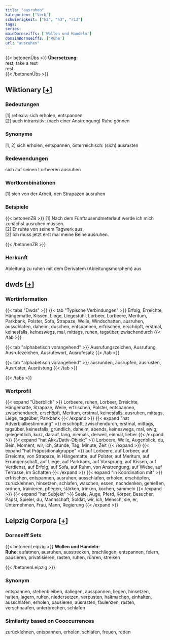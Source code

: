 ```yaml
---
title: "ausruhen"
kategorien: ["Verb"]
schwierigkeit: ["k2", "h3", "r13"]
tags:
series:
mainDornseiffs: ['Wollen und Handeln']
domainDornseiffs: ['Ruhe']
url: "ausruhen"
---
```


{{< betonenÜbs >}}
**Übersetzung:**  
rest, take  a rest  
rest  
{{< /betonenÜbs >}}

## Wiktionary [[+](https://de.wiktionary.org/wiki/ausruhen)]

### Bedeutungen
[1] reflexiv: sich erholen, entspannen  
[2] auch intransitiv: (nach einer Anstrengung) Ruhe gönnen  

### Synonyme
[1, 2] sich erholen, entspannen, österreichisch: (sich) ausrasten  

### Redewendungen
sich auf seinen Lorbeeren ausruhen  

### Wortkombinationen
[1] sich von der Arbeit, den Strapazen ausruhen  

### Beispiele
{{< betonenZB >}}
[1] Nach dem Fünftausendmeterlauf werde ich mich zunächst ausruhen müssen.  
[2] Er ruhte von seinem Tagwerk aus.  
[2] Ich muss jetzt erst mal meine Beine ausruhen.  

{{< /betonenZB >}}
### Herkunft
Ableitung zu ruhen mit dem Derivatem (Ableitungsmorphem) aus  



## dwds [[+](https://www.dwds.de/wb/ausruhen)]

### Wortinformation
{{< tabs "Dwds" >}}
{{< tab "Typische Verbindungen" >}}
Erfolg, Erreichte, Hängematte, Kissen, Liege, Liegestühl, Lorbeer, Lorbeere, Meritum, Parkbank, Polster, Sofa, Strapaze, Weile, Windschatten, ausruhen, ausschlafen, daheim, duschen, entspannen, erfrischen, erschöpft, erstmal, keinesfalls, keineswegs, mal, mittags, ruhen, tagsüber, zwischendurch
{{< /tab >}}

{{< tab "alphabetisch vorangehend" >}}
Ausrufungszeichen, Ausrufung, Ausrufezeichen, Ausrufewort, Ausrufesatz
{{< /tab >}}

{{< tab "alphabetisch vorangehend" >}}
ausrunden, ausrupfen, ausrüsten, Ausrüster, Ausrüstung
{{< /tab >}}

{{< /tabs >}}

### Wortprofil
{{< expand "Überblick" >}} Lorbeere, ruhen, Lorbeer, Erreichte, Hängematte, Strapaze, Weile, erfrischen, Polster, entspannen, zwischendurch, erschöpft, Meritum, erstmal, keinesfalls, ausruhen, mittags, Liege, tagsüber, Parkbank {{< /expand >}}
{{< expand "hat Adverbialbestimmung" >}} erschöpft, zwischendurch, erstmal, mittags, tagsüber, keinesfalls, gründlich, daheim, abends, keineswegs, mal, ewig, gelegentlich, kurz, darauf, lang, niemals, derweil, einmal, lieber {{< /expand >}}
{{< expand "hat Akk./Dativ-Objekt" >}} Lorbeere, Weile, Augenblick, du, Bein, Moment, wir, ich, Stunde, Tag, Minute, Zeit {{< /expand >}}
{{< expand "hat Präpositionalgruppe" >}} auf Lorbeere, auf Lorbeer, auf Erreichte, von Strapaze, in Hängematte, auf Polster, auf Meritum, auf Errungenschaft, auf Liege, auf Parkbank, auf Vorsprung, auf Kissen, auf Verdienst, auf Erfolg, auf Sofa, auf Ruhm, von Anstrengung, auf Wiese, auf Terrasse, im Schatten {{< /expand >}}
{{< expand "in Koordination mit" >}} erfrischen, entspannen, ausruhen, ausschlafen, erholen, erschöpfen, zurücklehnen, hinsetzen, schlafen, waschen, essen, nachdenken, genießen, ordnen, trainieren, pflegen, stärken, trinken, kochen, sammeln {{< /expand >}}
{{< expand "hat Subjekt" >}} Seele, Auge, Pferd, Körper, Besucher, Papst, Spieler, du, Mannschaft, Soldat, wir, ich, Mensch, sie, er, Unternehmen, Frau, Mann, Regierung {{< /expand >}}

## Leipzig Corpora [[+](https://corpora.uni-leipzig.de/en/res?word=ausruhen&corpusId=deu_newscrawl-public_2018)]

### Dornseiff Sets
{{< betonenLeipzig >}}
**Wollen und Handeln:**  
**Ruhe:** aufatmen, ausruhen, ausstrecken, brachliegen, entspannen, feiern, pausieren, privatisieren, rasten, ruhen, rühren, streiken  

{{< /betonenLeipzig >}}

### Synonym
entspannen, stehenbleiben, daliegen, ausspannen, liegen, hinsetzen, halten, lagern, ruhen, niedersetzen, verpusten, haltmachen, einhalten, ausschlafen, erholen, pausieren, ausrasten, faulenzen, rasten, verschnaufen, unterbrechen, schlafen


### Similarity based on Cooccurrences
zurücklehnen, entspannen, erholen, schlafen, freuen, reden

